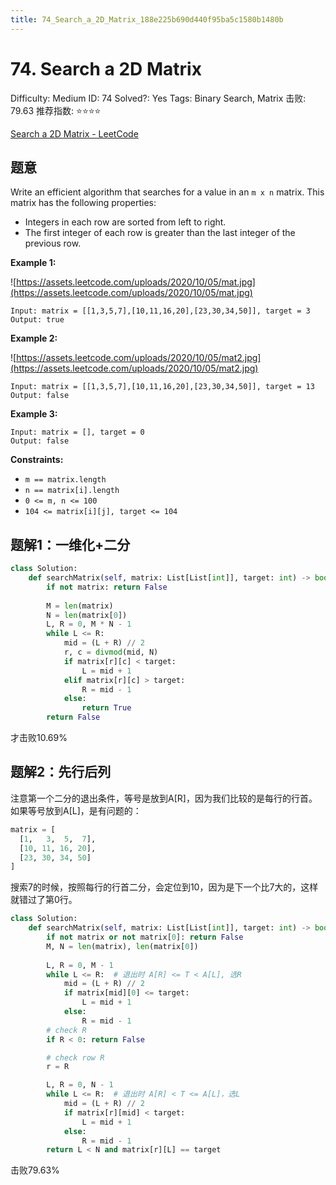 ```yaml
---
title: 74_Search_a_2D_Matrix_188e225b690d440f95ba5c1580b1480b
---
```


# 74. Search a 2D Matrix

Difficulty: Medium
ID: 74
Solved?: Yes
Tags: Binary Search, Matrix
击败: 79.63
推荐指数: ⭐⭐⭐⭐

[Search a 2D Matrix - LeetCode](https://leetcode.com/problems/search-a-2d-matrix/)

## 题意

Write an efficient algorithm that searches for a value in an `m x n` matrix. This matrix has the following properties:

- Integers in each row are sorted from left to right.
- The first integer of each row is greater than the last integer of the previous row.

**Example 1:**

![https://assets.leetcode.com/uploads/2020/10/05/mat.jpg](https://assets.leetcode.com/uploads/2020/10/05/mat.jpg)

```
Input: matrix = [[1,3,5,7],[10,11,16,20],[23,30,34,50]], target = 3
Output: true

```

**Example 2:**

![https://assets.leetcode.com/uploads/2020/10/05/mat2.jpg](https://assets.leetcode.com/uploads/2020/10/05/mat2.jpg)

```
Input: matrix = [[1,3,5,7],[10,11,16,20],[23,30,34,50]], target = 13
Output: false

```

**Example 3:**

```
Input: matrix = [], target = 0
Output: false

```

**Constraints:**

- `m == matrix.length`
- `n == matrix[i].length`
- `0 <= m, n <= 100`
- `104 <= matrix[i][j], target <= 104`

## 题解1：一维化+二分

```python
class Solution:
    def searchMatrix(self, matrix: List[List[int]], target: int) -> bool:
        if not matrix: return False
        
        M = len(matrix)
        N = len(matrix[0])
        L, R = 0, M * N - 1
        while L <= R:
            mid = (L + R) // 2
            r, c = divmod(mid, N)
            if matrix[r][c] < target:
                L = mid + 1
            elif matrix[r][c] > target:
                R = mid - 1
            else:
                return True
        return False
```

才击败10.69%

## 题解2：先行后列

注意第一个二分的退出条件，等号是放到A[R]，因为我们比较的是每行的行首。如果等号放到A[L]，是有问题的：

```python
matrix = [
  [1,   3,  5,  7],
  [10, 11, 16, 20],
  [23, 30, 34, 50]
]
```

搜索7的时候，按照每行的行首二分，会定位到10，因为是下一个比7大的，这样就错过了第0行。

```python
class Solution:
    def searchMatrix(self, matrix: List[List[int]], target: int) -> bool:
        if not matrix or not matrix[0]: return False
        M, N = len(matrix), len(matrix[0])
        
        L, R = 0, M - 1
        while L <= R:  # 退出时 A[R] <= T < A[L], 选R
            mid = (L + R) // 2
            if matrix[mid][0] <= target:
                L = mid + 1
            else:
                R = mid - 1
        # check R
        if R < 0: return False

        # check row R
        r = R

        L, R = 0, N - 1
        while L <= R:  # 退出时 A[R] < T <= A[L]，选L
            mid = (L + R) // 2
            if matrix[r][mid] < target:
                L = mid + 1
            else:
                R = mid - 1
        return L < N and matrix[r][L] == target
```

击败79.63%